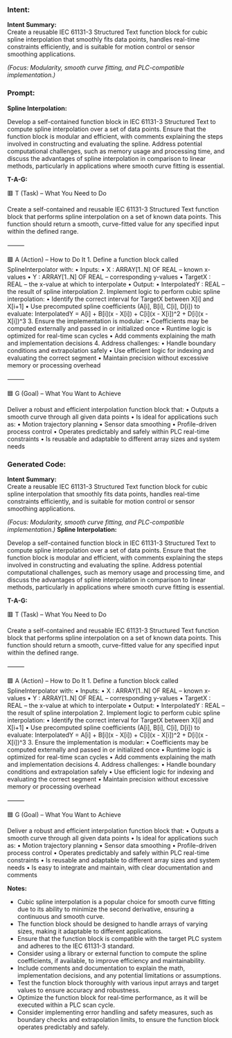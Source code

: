 ### Intent:
**Intent Summary:**  
Create a reusable IEC 61131-3 Structured Text function block for cubic spline interpolation that smoothly fits data points, handles real-time constraints efficiently, and is suitable for motion control or sensor smoothing applications.  

*(Focus: Modularity, smooth curve fitting, and PLC-compatible implementation.)*

### Prompt:
**Spline Interpolation:**

Develop a self-contained function block in IEC 61131-3 Structured Text to compute spline interpolation over a set of data points. Ensure that the function block is modular and efficient, with comments explaining the steps involved in constructing and evaluating the spline. Address potential computational challenges, such as memory usage and processing time, and discuss the advantages of spline interpolation in comparison to linear methods, particularly in applications where smooth curve fitting is essential.

**T-A-G:**

🟥 T (Task) – What You Need to Do

Create a self-contained and reusable IEC 61131-3 Structured Text function block that performs spline interpolation on a set of known data points. This function should return a smooth, curve-fitted value for any specified input within the defined range.

⸻

🟩 A (Action) – How to Do It
	1.	Define a function block called SplineInterpolator with:
	•	Inputs:
	•	X : ARRAY[1..N] OF REAL – known x-values
	•	Y : ARRAY[1..N] OF REAL – corresponding y-values
	•	TargetX : REAL – the x-value at which to interpolate
	•	Output:
	•	InterpolatedY : REAL – the result of spline interpolation
	2.	Implement logic to perform cubic spline interpolation:
	•	Identify the correct interval for TargetX between X[i] and X[i+1]
	•	Use precomputed spline coefficients (A[i], B[i], C[i], D[i]) to evaluate:
InterpolatedY = A[i] + B[i](x - X[i]) + C[i](x - X[i])^2 + D[i](x - X[i])^3
	3.	Ensure the implementation is modular:
	•	Coefficients may be computed externally and passed in or initialized once
	•	Runtime logic is optimized for real-time scan cycles
	•	Add comments explaining the math and implementation decisions
	4.	Address challenges:
	•	Handle boundary conditions and extrapolation safely
	•	Use efficient logic for indexing and evaluating the correct segment
	•	Maintain precision without excessive memory or processing overhead

⸻

🟦 G (Goal) – What You Want to Achieve

Deliver a robust and efficient interpolation function block that:
	•	Outputs a smooth curve through all given data points
	•	Is ideal for applications such as:
	•	Motion trajectory planning
	•	Sensor data smoothing
	•	Profile-driven process control
	•	Operates predictably and safely within PLC real-time constraints
	•	Is reusable and adaptable to different array sizes and system needs

### Generated Code:
**Intent Summary:**  
Create a reusable IEC 61131-3 Structured Text function block for cubic spline interpolation that smoothly fits data points, handles real-time constraints efficiently, and is suitable for motion control or sensor smoothing applications.  

*(Focus: Modularity, smooth curve fitting, and PLC-compatible implementation.)*
**Spline Interpolation:**

Develop a self-contained function block in IEC 61131-3 Structured Text to compute spline interpolation over a set of data points. Ensure that the function block is modular and efficient, with comments explaining the steps involved in constructing and evaluating the spline. Address potential computational challenges, such as memory usage and processing time, and discuss the advantages of spline interpolation in comparison to linear methods, particularly in applications where smooth curve fitting is essential.

**T-A-G:**

🟥 T (Task) – What You Need to Do

Create a self-contained and reusable IEC 61131-3 Structured Text function block that performs spline interpolation on a set of known data points. This function should return a smooth, curve-fitted value for any specified input within the defined range.

⸻

🟩 A (Action) – How to Do It
	1.	Define a function block called SplineInterpolator with:
	•	Inputs:
	•	X : ARRAY[1..N] OF REAL – known x-values
	•	Y : ARRAY[1..N] OF REAL – corresponding y-values
	•	TargetX : REAL – the x-value at which to interpolate
	•	Output:
	•	InterpolatedY : REAL – the result of spline interpolation
	2.	Implement logic to perform cubic spline interpolation:
	•	Identify the correct interval for TargetX between X[i] and X[i+1]
	•	Use precomputed spline coefficients (A[i], B[i], C[i], D[i]) to evaluate:
InterpolatedY = A[i] + B[i](x - X[i]) + C[i](x - X[i])^2 + D[i](x - X[i])^3
	3.	Ensure the implementation is modular:
	•	Coefficients may be computed externally and passed in or initialized once
	•	Runtime logic is optimized for real-time scan cycles
	•	Add comments explaining the math and implementation decisions
	4.	Address challenges:
	•	Handle boundary conditions and extrapolation safely
	•	Use efficient logic for indexing and evaluating the correct segment
	•	Maintain precision without excessive memory or processing overhead

⸻

🟦 G (Goal) – What You Want to Achieve

Deliver a robust and efficient interpolation function block that:
	•	Outputs a smooth curve through all given data points
	•	Is ideal for applications such as:
	•	Motion trajectory planning
	•	Sensor data smoothing
	•	Profile-driven process control
	•	Operates predictably and safely within PLC real-time constraints
	•	Is reusable and adaptable to different array sizes and system needs
	•	Is easy to integrate and maintain, with clear documentation and comments

**Notes:**

*	Cubic spline interpolation is a popular choice for smooth curve fitting due to its ability to minimize the second derivative, ensuring a continuous and smooth curve.
*	The function block should be designed to handle arrays of varying sizes, making it adaptable to different applications.
*	Ensure that the function block is compatible with the target PLC system and adheres to the IEC 61131-3 standard.
*	Consider using a library or external function to compute the spline coefficients, if available, to improve efficiency and maintainability.
*	Include comments and documentation to explain the math, implementation decisions, and any potential limitations or assumptions.
*	Test the function block thoroughly with various input arrays and target values to ensure accuracy and robustness.
*	Optimize the function block for real-time performance, as it will be executed within a PLC scan cycle.
*	Consider implementing error handling and safety measures, such as boundary checks and extrapolation limits, to ensure the function block operates predictably and safely.

